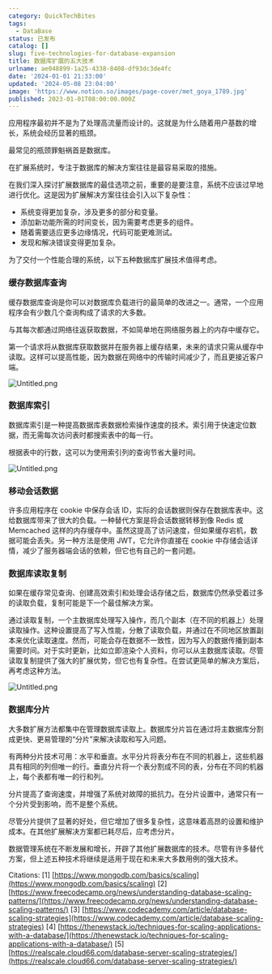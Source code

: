 ```yaml
---
category: QuickTechBites
tags:
  - DataBase
status: 已发布
catalog: []
slug: five-technologies-for-database-expansion
title: 数据库扩展的五大技术
urlname: ae048899-1a25-4338-8408-df93dc3de4fc
date: '2024-01-01 21:33:00'
updated: '2024-05-08 23:04:00'
image: 'https://www.notion.so/images/page-cover/met_goya_1789.jpg'
published: 2023-01-01T08:00:00.000Z
---
```


应用程序最初并不是为了处理高流量而设计的。这就是为什么随着用户基数的增长，系统会经历显著的瓶颈。


最常见的瓶颈罪魁祸首是数据库。


在扩展系统时，专注于数据库的解决方案往往是最容易采取的措施。


在我们深入探讨扩展数据库的最佳选项之前，重要的是要注意，系统不应该过早地进行优化。这是因为扩展解决方案往往会引入以下复杂性：

- 系统变得更加复杂，涉及更多的部分和变量。
- 添加新功能所需的时间变长，因为需要考虑更多的组件。
- 随着需要适应更多边缘情况，代码可能更难测试。
- 发现和解决错误变得更加复杂。

为了交付一个性能合理的系统，以下五种数据库扩展技术值得考虑。


### **缓存数据库查询**


缓存数据库查询是你可以对数据库负载进行的最简单的改进之一。通常，一个应用程序会有少数几个查询构成了请求的大多数。


与其每次都通过网络往返获取数据，不如简单地在网络服务器上的内存中缓存它。


第一个请求将从数据库获取数据并在服务器上缓存结果，未来的请求只需从缓存中读取。这样可以提高性能，因为数据在网络中的传输时间减少了，而且更接近客户端。


![Untitled.png](https://prod-files-secure.s3.us-west-2.amazonaws.com/5d24fe63-e567-4804-86f9-9fdc62e13082/90ccd300-8cb4-4392-a93f-76f7d0b7f352/Untitled.png?X-Amz-Algorithm=AWS4-HMAC-SHA256&X-Amz-Content-Sha256=UNSIGNED-PAYLOAD&X-Amz-Credential=ASIAZI2LB466RVYE2LBR%2F20250212%2Fus-west-2%2Fs3%2Faws4_request&X-Amz-Date=20250212T053723Z&X-Amz-Expires=3600&X-Amz-Security-Token=IQoJb3JpZ2luX2VjEMn%2F%2F%2F%2F%2F%2F%2F%2F%2F%2FwEaCXVzLXdlc3QtMiJHMEUCIQDRJ7nw%2Bwgzp41g7BR3s9%2BEYVZCbdqAceuls%2Bx95glIwAIgA9aP3JPihFxGOWZa1jkRk5xhchJH2rEX9Lm44qDG6ToqiAQI4v%2F%2F%2F%2F%2F%2F%2F%2F%2F%2FARAAGgw2Mzc0MjMxODM4MDUiDC9YsX595KGGzRLQvSrcA07QZeAkb6Vh1w%2Bjs8hLWT0bMaLOz69%2FjQR6se%2FcWGPNnMR%2FvimNT4yM%2Ft4ZPiak8BJvcOG5GxRCXB3%2FEpRH2fT8W%2Bvi%2BLCPWtjPCkLIp0gTL9WfkGZjseaBt%2B2iAtS1goTiXg92v1%2BdV9O9nvnyFpOSp1FsFlYeSdAdhJuvJp%2F6%2FWN5SgXCHTgfJvM9zkqCUuOrwVAk5DpO%2FAxFfPGIQ%2FgJNZIHA4pWgWD%2BF8EfP3ycHXXKz%2BS1yr0ZaVJzR65MG0i6lreUkCYNcejJcXLL5nJcPQHFcrHowmZFzN3fS91i3tu6wx6uHreV2cZZQIuiiZ8%2F9BUYe0LqPstNaLgaW%2BtW%2B6aHFSX8t8UJ5ibao2vQqZBYYJrqKr43bTsf9VmB47PwRjwCpGXnAVKAt%2BPsGv%2FgzIXck2fP2dZQ6tlFdrm9en7LLhE1cWExlVuCeTnY451ZmFXHVJ%2FAj%2FkDTlc4iHOV65prfBkVQ16xAE9hNo%2F2j11Xx1Ky67C5qItQb3yO4AV%2FhRr5agQrIS9rsbD8UDao3AQSBbsfa%2BykOya7tneDPrR0lKiloOShzgMnXMXrXx1hWyV0x%2BaaKhxxaQvrnupmso6UEx%2B3tK3%2FeRRkLmENbiEG7nEeuf0T%2BLo1MO%2Fmr70GOqUBHtTDjvDNxOlo0Wb392OjbnTAdl8VIS%2FWSx4b0JDtkxPXQyke9GFequoRam1K99nPnVB%2BMK1NyfmLJ36b25%2BVGfP1yzwabC%2BtFgE9ZpeWJsIUpQlOc74RCwicNpXCWHjuDP5IEXyKBqFu0AspNd9EhbCbFw%2BCT6HSbHLVGc8Sct3acHNzEY%2FgRJQDHyvKYtsQQJvWHMkoWl70rI%2FHzcume35Kl4Kb&X-Amz-Signature=e4e36549a67fd4d908c2d89adf7a0254c024fd86c397b62f29978371b0f4e299&X-Amz-SignedHeaders=host&x-id=GetObject)


### **数据库索引**


数据库索引是一种提高数据库表数据检索操作速度的技术。索引用于快速定位数据，而无需每次访问表时都搜索表中的每一行。


根据表中的行数，这可以为使用索引列的查询节省大量时间。


![Untitled.png](https://prod-files-secure.s3.us-west-2.amazonaws.com/5d24fe63-e567-4804-86f9-9fdc62e13082/d4109739-24f9-4adf-abd6-8eec0d12f3c8/Untitled.png?X-Amz-Algorithm=AWS4-HMAC-SHA256&X-Amz-Content-Sha256=UNSIGNED-PAYLOAD&X-Amz-Credential=ASIAZI2LB466RVYE2LBR%2F20250212%2Fus-west-2%2Fs3%2Faws4_request&X-Amz-Date=20250212T053723Z&X-Amz-Expires=3600&X-Amz-Security-Token=IQoJb3JpZ2luX2VjEMn%2F%2F%2F%2F%2F%2F%2F%2F%2F%2FwEaCXVzLXdlc3QtMiJHMEUCIQDRJ7nw%2Bwgzp41g7BR3s9%2BEYVZCbdqAceuls%2Bx95glIwAIgA9aP3JPihFxGOWZa1jkRk5xhchJH2rEX9Lm44qDG6ToqiAQI4v%2F%2F%2F%2F%2F%2F%2F%2F%2F%2FARAAGgw2Mzc0MjMxODM4MDUiDC9YsX595KGGzRLQvSrcA07QZeAkb6Vh1w%2Bjs8hLWT0bMaLOz69%2FjQR6se%2FcWGPNnMR%2FvimNT4yM%2Ft4ZPiak8BJvcOG5GxRCXB3%2FEpRH2fT8W%2Bvi%2BLCPWtjPCkLIp0gTL9WfkGZjseaBt%2B2iAtS1goTiXg92v1%2BdV9O9nvnyFpOSp1FsFlYeSdAdhJuvJp%2F6%2FWN5SgXCHTgfJvM9zkqCUuOrwVAk5DpO%2FAxFfPGIQ%2FgJNZIHA4pWgWD%2BF8EfP3ycHXXKz%2BS1yr0ZaVJzR65MG0i6lreUkCYNcejJcXLL5nJcPQHFcrHowmZFzN3fS91i3tu6wx6uHreV2cZZQIuiiZ8%2F9BUYe0LqPstNaLgaW%2BtW%2B6aHFSX8t8UJ5ibao2vQqZBYYJrqKr43bTsf9VmB47PwRjwCpGXnAVKAt%2BPsGv%2FgzIXck2fP2dZQ6tlFdrm9en7LLhE1cWExlVuCeTnY451ZmFXHVJ%2FAj%2FkDTlc4iHOV65prfBkVQ16xAE9hNo%2F2j11Xx1Ky67C5qItQb3yO4AV%2FhRr5agQrIS9rsbD8UDao3AQSBbsfa%2BykOya7tneDPrR0lKiloOShzgMnXMXrXx1hWyV0x%2BaaKhxxaQvrnupmso6UEx%2B3tK3%2FeRRkLmENbiEG7nEeuf0T%2BLo1MO%2Fmr70GOqUBHtTDjvDNxOlo0Wb392OjbnTAdl8VIS%2FWSx4b0JDtkxPXQyke9GFequoRam1K99nPnVB%2BMK1NyfmLJ36b25%2BVGfP1yzwabC%2BtFgE9ZpeWJsIUpQlOc74RCwicNpXCWHjuDP5IEXyKBqFu0AspNd9EhbCbFw%2BCT6HSbHLVGc8Sct3acHNzEY%2FgRJQDHyvKYtsQQJvWHMkoWl70rI%2FHzcume35Kl4Kb&X-Amz-Signature=b5d9c7ca8962534a9d048e62d7dc74c1f22848a8e9dc2570253cadba9bd1976a&X-Amz-SignedHeaders=host&x-id=GetObject)


### **移动会话数据**


许多应用程序在 cookie 中保存会话 ID，实际的会话数据则保存在数据库表中。这给数据库带来了很大的负载。一种替代方案是将会话数据转移到像 Redis 或 Memcached 这样的内存缓存中。虽然这提高了访问速度，但如果缓存宕机，数据可能会丢失。另一种方法是使用 JWT，它允许你直接在 cookie 中存储会话详情，减少了服务器端会话的依赖，但它也有自己的一套问题。


### **数据库读取复制**


如果在缓存常见查询、创建高效索引和处理会话存储之后，数据库仍然承受着过多的读取负载，复制可能是下一个最佳解决方案。


通过读取复制，一个主数据库处理写入操作，而几个副本（在不同的机器上）处理读取操作。这种设置提高了写入性能，分散了读取负载，并通过在不同地区放置副本来优化读取速度。然而，可能会存在数据不一致性，因为写入的数据传播到副本需要时间。对于实时更新，比如立即渲染个人资料，你可以从主数据库读取。尽管读取复制提供了强大的扩展优势，但它也有复杂性。在尝试更简单的解决方案后，再考虑这种方法。


![Untitled.png](https://prod-files-secure.s3.us-west-2.amazonaws.com/5d24fe63-e567-4804-86f9-9fdc62e13082/24928cbe-8502-42c3-8c51-57b72171cc67/Untitled.png?X-Amz-Algorithm=AWS4-HMAC-SHA256&X-Amz-Content-Sha256=UNSIGNED-PAYLOAD&X-Amz-Credential=ASIAZI2LB466RVYE2LBR%2F20250212%2Fus-west-2%2Fs3%2Faws4_request&X-Amz-Date=20250212T053723Z&X-Amz-Expires=3600&X-Amz-Security-Token=IQoJb3JpZ2luX2VjEMn%2F%2F%2F%2F%2F%2F%2F%2F%2F%2FwEaCXVzLXdlc3QtMiJHMEUCIQDRJ7nw%2Bwgzp41g7BR3s9%2BEYVZCbdqAceuls%2Bx95glIwAIgA9aP3JPihFxGOWZa1jkRk5xhchJH2rEX9Lm44qDG6ToqiAQI4v%2F%2F%2F%2F%2F%2F%2F%2F%2F%2FARAAGgw2Mzc0MjMxODM4MDUiDC9YsX595KGGzRLQvSrcA07QZeAkb6Vh1w%2Bjs8hLWT0bMaLOz69%2FjQR6se%2FcWGPNnMR%2FvimNT4yM%2Ft4ZPiak8BJvcOG5GxRCXB3%2FEpRH2fT8W%2Bvi%2BLCPWtjPCkLIp0gTL9WfkGZjseaBt%2B2iAtS1goTiXg92v1%2BdV9O9nvnyFpOSp1FsFlYeSdAdhJuvJp%2F6%2FWN5SgXCHTgfJvM9zkqCUuOrwVAk5DpO%2FAxFfPGIQ%2FgJNZIHA4pWgWD%2BF8EfP3ycHXXKz%2BS1yr0ZaVJzR65MG0i6lreUkCYNcejJcXLL5nJcPQHFcrHowmZFzN3fS91i3tu6wx6uHreV2cZZQIuiiZ8%2F9BUYe0LqPstNaLgaW%2BtW%2B6aHFSX8t8UJ5ibao2vQqZBYYJrqKr43bTsf9VmB47PwRjwCpGXnAVKAt%2BPsGv%2FgzIXck2fP2dZQ6tlFdrm9en7LLhE1cWExlVuCeTnY451ZmFXHVJ%2FAj%2FkDTlc4iHOV65prfBkVQ16xAE9hNo%2F2j11Xx1Ky67C5qItQb3yO4AV%2FhRr5agQrIS9rsbD8UDao3AQSBbsfa%2BykOya7tneDPrR0lKiloOShzgMnXMXrXx1hWyV0x%2BaaKhxxaQvrnupmso6UEx%2B3tK3%2FeRRkLmENbiEG7nEeuf0T%2BLo1MO%2Fmr70GOqUBHtTDjvDNxOlo0Wb392OjbnTAdl8VIS%2FWSx4b0JDtkxPXQyke9GFequoRam1K99nPnVB%2BMK1NyfmLJ36b25%2BVGfP1yzwabC%2BtFgE9ZpeWJsIUpQlOc74RCwicNpXCWHjuDP5IEXyKBqFu0AspNd9EhbCbFw%2BCT6HSbHLVGc8Sct3acHNzEY%2FgRJQDHyvKYtsQQJvWHMkoWl70rI%2FHzcume35Kl4Kb&X-Amz-Signature=0759485c92d71954ce6135261fa3c57c89225a66e062fb9fb2aa1dbb42cfd787&X-Amz-SignedHeaders=host&x-id=GetObject)


### **数据库分片**


大多数扩展方法都集中在管理数据库读取上。数据库分片旨在通过将主数据库分割成更快、更易管理的“分片”来解决读取和写入问题。


有两种分片技术可用：水平和垂直。水平分片将表分布在不同的机器上，这些机器具有相同的列但唯一的行。垂直分片将一个表分割成不同的表，分布在不同的机器上，每个表都有唯一的行和列。


分片提高了查询速度，并增强了系统对故障的抵抗力。在分片设置中，通常只有一个分片受到影响，而不是整个系统。


尽管分片提供了显著的好处，但它增加了很多复杂性，这意味着高昂的设置和维护成本。在其他扩展解决方案都已耗尽后，应考虑分片。


数据管理系统在不断发展和增长，开辟了其他扩展数据库的技术。尽管有许多替代方案，但上述五种技术将继续是适用于现在和未来大多数用例的强大技术。


Citations:
[1] [https://www.mongodb.com/basics/scaling](https://www.mongodb.com/basics/scaling)
[2] [https://www.freecodecamp.org/news/understanding-database-scaling-patterns/](https://www.freecodecamp.org/news/understanding-database-scaling-patterns/)
[3] [https://www.codecademy.com/article/database-scaling-strategies](https://www.codecademy.com/article/database-scaling-strategies)
[4] [https://thenewstack.io/techniques-for-scaling-applications-with-a-database/](https://thenewstack.io/techniques-for-scaling-applications-with-a-database/)
[5] [https://realscale.cloud66.com/database-server-scaling-strategies/](https://realscale.cloud66.com/database-server-scaling-strategies/)

